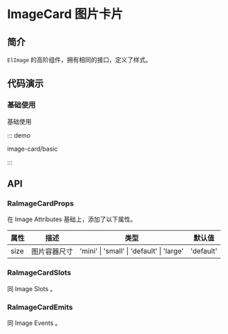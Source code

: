 # ImageCard 图片卡片

## 简介

`ElImage` 的高阶组件，拥有相同的接口，定义了样式。

## 代码演示

### 基础使用

基础使用

::: demo

image-card/basic

:::

## API

### RaImageCardProps

在 <el-link type="primary" href="https://element-plus.org/zh-CN/component/image.html#image-attributes" target="_blank">Image Attributes</el-link> 基础上，添加了以下属性。

| 属性 | 描述         | 类型                                      | 默认值    |
| ---- | ------------ | ----------------------------------------- | --------- |
| size | 图片容器尺寸 | 'mini' \| 'small' \| 'default' \| 'large' | 'default' |

### RaImageCardSlots

同 <el-link type="primary" href="https://element-plus.org/zh-CN/component/image.html#image-slots" target="_blank">Image Slots</el-link> 。

### RaImageCardEmits

同 <el-link type="primary" href="https://element-plus.org/zh-CN/component/image.html#image-events" target="_blank">Image Events</el-link> 。
